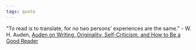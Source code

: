 ```yaml
---
tags: quote 
---
```


"To read is to translate, for no two persons' experiences are the same." - W. H. Auden, [Auden on Writing, Originality, Self-Criticism, and How to Be a Good Reader](https://www.themarginalian.org/2016/08/10/auden-dyers-hand-reading-writing/?utm_source=pocket_mylist)